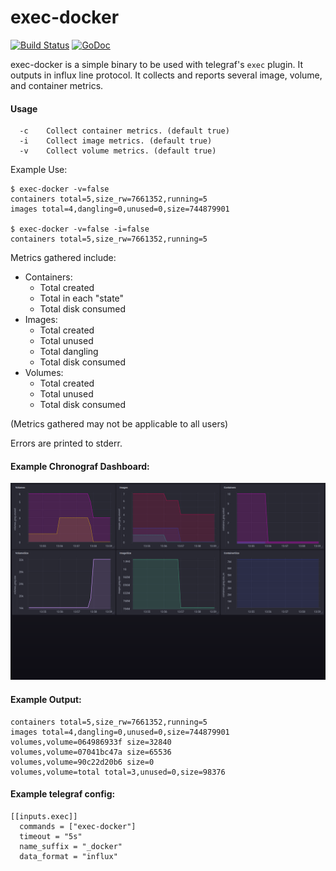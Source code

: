 # exec-docker
[![Build Status](https://travis-ci.org/wenvlem/exec-docker.svg?branch=master)](https://travis-ci.org/wenvlem/exec-docker)
[![GoDoc](https://godoc.org/github.com/wenvlem/exec-docker?status.svg)](https://godoc.org/github.com/wenvlem/exec-docker)

exec-docker is a simple binary to be used with telegraf's `exec` plugin. It outputs in influx line protocol. It collects and reports several image, volume, and container metrics.

#### Usage
```
  -c	Collect container metrics. (default true)
  -i	Collect image metrics. (default true)
  -v	Collect volume metrics. (default true)
```

Example Use:
```
$ exec-docker -v=false
containers total=5,size_rw=7661352,running=5
images total=4,dangling=0,unused=0,size=744879901

$ exec-docker -v=false -i=false
containers total=5,size_rw=7661352,running=5
```

Metrics gathered include:
 - Containers:
   - Total created
   - Total in each "state"
   - Total disk consumed
 - Images:
   - Total created
   - Total unused
   - Total dangling
   - Total disk consumed
 - Volumes:
   - Total created
   - Total unused
   - Total disk consumed

(Metrics gathered may not be applicable to all users)

Errors are printed to stderr.

#### Example Chronograf Dashboard:
![chronograf](assets/chron.png?raw=true "chronograf")

#### Example Output:
```
containers total=5,size_rw=7661352,running=5
images total=4,dangling=0,unused=0,size=744879901
volumes,volume=064986933f size=32840
volumes,volume=07041bc47a size=65536
volumes,volume=90c22d20b6 size=0
volumes,volume=total total=3,unused=0,size=98376
```

#### Example telegraf config:
```
[[inputs.exec]]
  commands = ["exec-docker"]
  timeout = "5s"
  name_suffix = "_docker"
  data_format = "influx"
```
